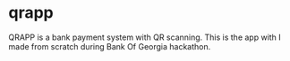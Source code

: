 # qrapp

QRAPP is a bank payment system with QR scanning. This is the app with I made from scratch during Bank Of Georgia hackathon.
